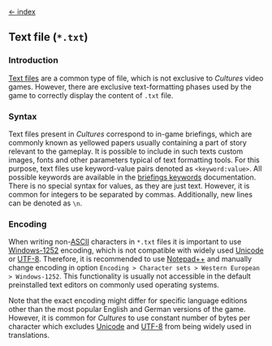 [← index](../index.md)

## Text file (`*.txt`)

### Introduction

[Text files](https://en.wikipedia.org/wiki/Text_file) are a common
type of file, which is not exclusive to *Cultures* video games. However, there
are exclusive text-formatting phases used by the game to correctly display the
content of `.txt` file.

### Syntax

Text files present in *Cultures* correspond to in-game briefings, which are
commonly known as yellowed papers usually containing a part of story relevant
to the gameplay. It is possible to include in such texts custom images, fonts
and other parameters typical of text formatting tools. For this purpose, text
files use keyword-value pairs denoted as `<keyword:value>`. All possible
keywords are available in the [briefings keywords](../briefings/text.md)
documentation. There is no special syntax for values, as they are just text.
However, it is common for integers to be separated by commas. Additionally,
new lines can be denoted as `\n`.

### Encoding

When writing non-[ASCII](https://en.wikipedia.org/wiki/ASCII) characters in
`*.txt` files it is important to use [Windows-1252](https://en.wikipedia.org/wiki/Windows-1252)
encoding, which is not compatible with widely used [Unicode](https://en.wikipedia.org/wiki/Unicode)
or [UTF-8](https://en.wikipedia.org/wiki/UTF-8). Therefore, it is recommended
to use [Notepad++](https://notepad-plus-plus.org/downloads/) and manually
change encoding in option `Encoding > Character sets > Western European > Windows-1252`.
This functionality is usually not accessible in the default preinstalled text
editors on commonly used operating systems.

Note that the exact encoding might differ for specific language editions
other than the most popular English and German versions of the game. However,
it is common for *Cultures* to use constant number of bytes per character
which excludes [Unicode](https://en.wikipedia.org/wiki/Unicode) and [UTF-8](https://en.wikipedia.org/wiki/UTF-8)
from being widely used in translations.